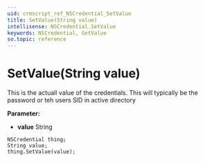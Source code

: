 ```yaml
---
uid: crmscript_ref_NSCredential_SetValue
title: SetValue(String value)
intellisense: NSCredential.SetValue
keywords: NSCredential, GetValue
so.topic: reference
---
```


# SetValue(String value)

This is the actuall value of the credentials.  This will typically be the password or teh users SID in active directory

**Parameter:** 
* **value** String

```crmscript
NSCredential thing;
String value;
thing.SetValue(value);
```

